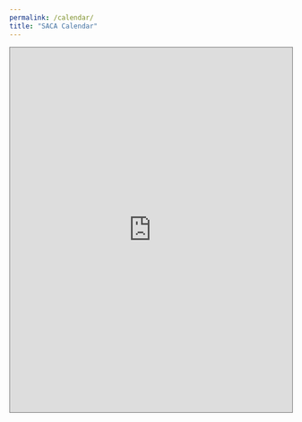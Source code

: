 ```yaml
---
permalink: /calendar/
title: "SACA Calendar"
---
```

<iframe src="https://calendar.google.com/calendar/embed?height=600&wkst=2&bgcolor=%23ffffff&ctz=America%2FChicago&mode=MONTH&showTitle=0&showNav=1&showPrint=0&showTabs=0&showCalendars=0&showTz=0&src=aTQ3NmdkMjVqMTAwc2xvaWdqbDBuZHVybmtAZ3JvdXAuY2FsZW5kYXIuZ29vZ2xlLmNvbQ&color=%23039BE5" style="border:solid 1px #777" width="100%" height="650" frameborder="0" scrolling="no"></iframe>

<style>
@media (max-width: 550px) {
   .big-container {
       display: none;
   }
}
@media (min-width: 550px) {
   .small-container {
       display: none;
   }
}
/* Responsive iFrame */
.responsive-iframe-container {
   position: relative;
   padding-bottom: 56.25%;
   padding-top: 30px;
   height: 0;
   overflow: hidden;
}
.responsive-iframe-container iframe,   
.vresponsive-iframe-container object,  
.vresponsive-iframe-container embed {
   position: absolute;
   top: 0;
   left: 0;
   width: 100%;
   height: 100%;
}
</style>